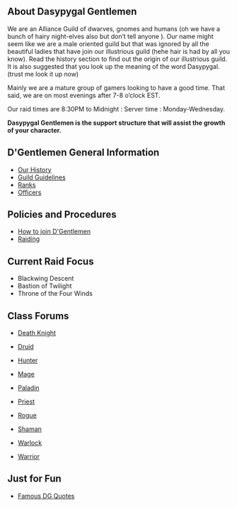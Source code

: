 ##  About Dasypygal Gentlemen 

We are an Alliance Guild of dwarves, gnomes and humans (oh we have a bunch of hairy night-elves also but don’t tell anyone  ). Our name might seem like we are a male oriented guild but that was ignored by all the beautiful ladies that have join our illustrious guild (hehe hair is had by all you know). Read the history section to find out the origin of our illustrious guild. It is also suggested that you look up the meaning of the word Dasypygal. (trust me look it up now)

Mainly we are a mature group of gamers looking to have a good time. That said, we are on most evenings after 7-8 o’clock EST. 

Our raid times are 8:30PM to Midnight : Server time : Monday-Wednesday. 

__Dasypygal Gentlemen is the support structure that will assist the growth of your character.__

## D'Gentlemen General Information

* [Our History](Our_History)
* [Guild Guidelines](Guild_Guidelines)
* [Ranks](Ranks)
* [Officers](Officers)

## Policies and Procedures

* [How to join D'Gentlemen](How_to_join_D'Gentlemen)
* [Raiding](Raiding)

## Current Raid Focus

* Blackwing Descent
* Bastion of Twilight
* Throne of the Four Winds

## Class Forums

* [Death Knight](http://dasypygal.dyndns.org/forums/viewforum.php?f=28)

* [Druid](http://dasypygal.dyndns.org/forums/viewforum.php?f=9)

* [Hunter](http://dasypygal.dyndns.org/forums/viewforum.php?f=10)

* [Mage](http://dasypygal.dyndns.org/forums/viewforum.php?f=11)

* [Paladin](http://dasypygal.dyndns.org/forums/viewforum.php?f=12)

* [Priest](http://dasypygal.dyndns.org/forums/viewforum.php?f=13)

* [Rogue](http://dasypygal.dyndns.org/forums/viewforum.php?f=14)

* [Shaman](http://dasypygal.dyndns.org/forums/viewforum.php?f=15)

* [Warlock](http://dasypygal.dyndns.org/forums/viewforum.php?f=16)

* [Warrior](http://dasypygal.dyndns.org/forums/viewforum.php?f=17)


## Just for Fun

* [Famous DG Quotes](Famous_DG_Quotes)
